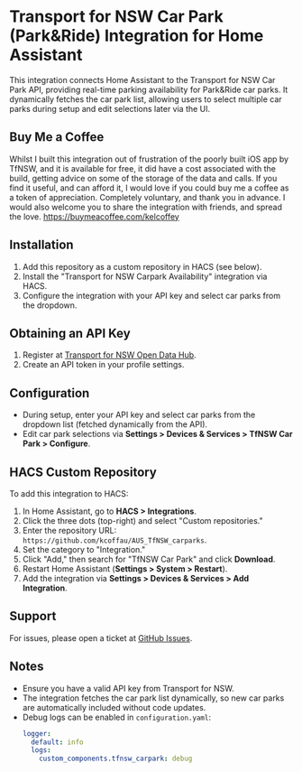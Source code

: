 # Transport for NSW Car Park (Park&Ride) Integration for Home Assistant

This integration connects Home Assistant to the Transport for NSW Car Park API, providing real-time parking availability for Park&Ride car parks. It dynamically fetches the car park list, allowing users to select multiple car parks during setup and edit selections later via the UI.


## Buy Me a Coffee
Whilst I built this integration out of frustration of the poorly built iOS app by TfNSW, and it is available for free, it did have a cost associated with the build, getting advice on some of the storage of the data and calls.   If you find it useful, and can afford it, I would love if you could buy me a coffee as a token of appreciation.  Completely voluntary, and thank you in advance.   I would also welcome you to share the integration with friends, and spread the love.
https://buymeacoffee.com/kelcoffey


## Installation
1. Add this repository as a custom repository in HACS (see below).
2. Install the "Transport for NSW Carpark Availability" integration via HACS.
3. Configure the integration with your API key and select car parks from the dropdown.

## Obtaining an API Key
1. Register at [Transport for NSW Open Data Hub](https://opendata.transport.nsw.gov.au/).
2. Create an API token in your profile settings.

## Configuration
- During setup, enter your API key and select car parks from the dropdown list (fetched dynamically from the API).
- Edit car park selections via **Settings > Devices & Services > TfNSW Car Park > Configure**.

## HACS Custom Repository
To add this integration to HACS:
1. In Home Assistant, go to **HACS > Integrations**.
2. Click the three dots (top-right) and select "Custom repositories."
3. Enter the repository URL: `https://github.com/kcoffau/AUS_TfNSW_carparks`.
4. Set the category to "Integration."
5. Click "Add," then search for "TfNSW Car Park" and click **Download**.
6. Restart Home Assistant (**Settings > System > Restart**).
7. Add the integration via **Settings > Devices & Services > Add Integration**.

## Support
For issues, please open a ticket at [GitHub Issues](https://github.com/kcoffau/AUS_TfNSW_carparks/issues).

## Notes
- Ensure you have a valid API key from Transport for NSW.
- The integration fetches the car park list dynamically, so new car parks are automatically included without code updates.
- Debug logs can be enabled in `configuration.yaml`:
  ```yaml
  logger:
    default: info
    logs:
      custom_components.tfnsw_carpark: debug

